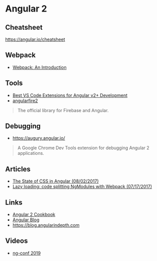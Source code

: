 # Angular 2
## Cheatsheet  
https://angular.io/cheatsheet

## Webpack
- [Webpack: An Introduction](https://angular.io/docs/ts/latest/guide/webpack.html)


## Tools
- [Best VS Code Extensions for Angular v2+ Development](https://scotch.io/bar-talk/best-vs-code-extensions-for-angular-v2-development)
- [angularfire2](https://github.com/angular/angularfire2)  
> The official library for Firebase and Angular.

## Debugging
- https://augury.angular.io/
> A Google Chrome Dev Tools extension for debugging Angular 2 applications.

## Articles
- [The State of CSS in Angular (08/02/2017)](https://blog.angular.io/the-state-of-css-in-angular-4a52d4bd2700)
- [Lazy loading: code splitting NgModules with Webpack (07/17/2017)](https://toddmotto.com/lazy-loading-angular-code-splitting-webpack)

## Links
- [Angular 2 Cookbook](http://ngcookbook.herokuapp.com/)
- [Angular Blog](https://blog.angular.io)
- https://blog.angularindepth.com

## Videos
- [ng-conf 2019](https://www.youtube.com/watch?v=O0xx5SvjmnU&list=PLOETEcp3DkCpimylVKTDe968yNmNIajlR)

